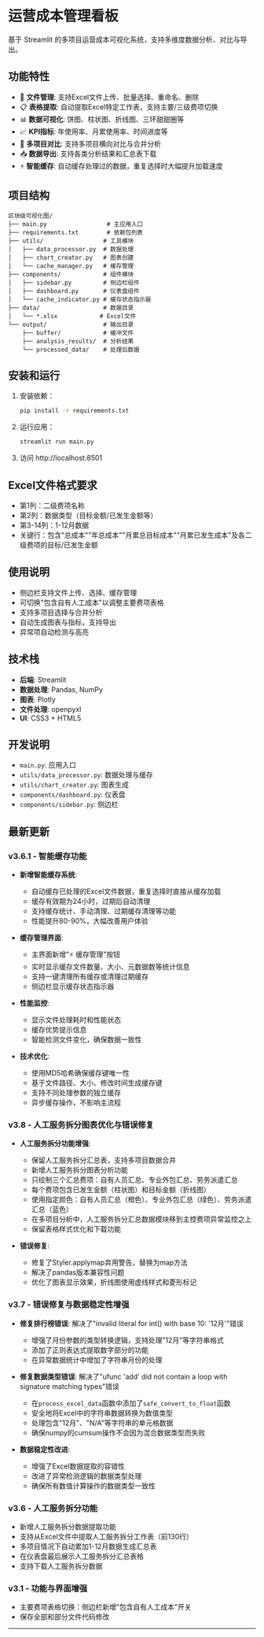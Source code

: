 # 运营成本管理看板

基于 Streamlit 的多项目运营成本可视化系统，支持多维度数据分析、对比与导出。

## 功能特性

- 📁 **文件管理**: 支持Excel文件上传、批量选择、重命名、删除
- 📋 **表格提取**: 自动提取Excel特定工作表，支持主要/三级费项切换
- 📊 **数据可视化**: 饼图、柱状图、折线图、三环甜甜圈等
- 📈 **KPI指标**: 年使用率、月累使用率、时间进度等
- 🔄 **多项目对比**: 支持多项目横向对比与合并分析
- 📥 **数据导出**: 支持各类分析结果和汇总表下载
- ⚡ **智能缓存**: 自动缓存处理过的数据，重复选择时大幅提升加载速度



## 项目结构

```
区块级可视化图/
├── main.py                 # 主应用入口
├── requirements.txt        # 依赖包列表
├── utils/                 # 工具模块
│   ├── data_processor.py  # 数据处理
│   ├── chart_creator.py   # 图表创建
│   └── cache_manager.py   # 缓存管理
├── components/            # 组件模块
│   ├── sidebar.py         # 侧边栏组件
│   ├── dashboard.py       # 仪表盘组件
│   └── cache_indicator.py # 缓存状态指示器
├── data/                  # 数据目录
│   └── *.xlsx            # Excel文件
└── output/                # 输出目录
    ├── buffer/            # 缓冲文件
    ├── analysis_results/  # 分析结果
    └── processed_data/    # 处理后数据
```

## 安装和运行

1. 安装依赖：
   ```bash
   pip install -r requirements.txt
   ```
2. 运行应用：
   ```bash
   streamlit run main.py
   ```
3. 访问 http://localhost:8501

## Excel文件格式要求

- 第1列：二级费项名称
- 第2列：数据类型（目标金额/已发生金额等）
- 第3-14列：1-12月数据
- 关键行：包含"总成本""年总成本""月累总目标成本""月累已发生成本"及各二级费项的目标/已发生金额

## 使用说明

- 侧边栏支持文件上传、选择、缓存管理
- 可切换"包含自有人工成本"以调整主要费项表格
- 支持多项目选择与合并分析
- 自动生成图表与指标，支持导出
- 异常项自动检测与高亮



## 技术栈

- **后端**: Streamlit
- **数据处理**: Pandas, NumPy
- **图表**: Plotly
- **文件处理**: openpyxl
- **UI**: CSS3 + HTML5

## 开发说明

- `main.py`: 应用入口
- `utils/data_processor.py`: 数据处理与缓存
- `utils/chart_creator.py`: 图表生成
- `components/dashboard.py`: 仪表盘
- `components/sidebar.py`: 侧边栏

## 最新更新

### v3.6.1 - 智能缓存功能

- **新增智能缓存系统**:
  - 自动缓存已处理的Excel文件数据，重复选择时直接从缓存加载
  - 缓存有效期为24小时，过期后自动清理
  - 支持缓存统计、手动清理、过期缓存清理等功能
  - 性能提升80-90%，大幅改善用户体验

- **缓存管理界面**:
  - 主界面新增"⚡ 缓存管理"按钮
  - 实时显示缓存文件数量、大小、元数据数等统计信息
  - 支持一键清理所有缓存或清理过期缓存
  - 侧边栏显示缓存状态指示器

- **性能监控**:
  - 显示文件处理耗时和性能状态
  - 缓存优势提示信息
  - 智能检测文件变化，确保数据一致性

- **技术优化**:
  - 使用MD5哈希确保缓存键唯一性
  - 基于文件路径、大小、修改时间生成缓存键
  - 支持不同处理参数的独立缓存
  - 异步缓存操作，不影响主流程

### v3.8 - 人工服务拆分图表优化与错误修复

- **人工服务拆分功能增强**: 
  - 保留人工服务拆分汇总表，支持多项目数据合并
  - 新增人工服务拆分图表分析功能
  - 只绘制三个汇总费项：自有人员汇总、专业外包汇总、劳务派遣汇总
  - 每个费项包含已发生金额（柱状图）和目标金额（折线图）
  - 使用指定颜色：自有人员汇总（橙色）、专业外包汇总（绿色）、劳务派遣汇总（蓝色）
  - 在多项目分析中，人工服务拆分汇总数据模块移到主控费项异常监控之上
  - 保留表格样式优化和下载功能

- **错误修复**: 
  - 修复了Styler.applymap弃用警告，替换为map方法
  - 解决了pandas版本兼容性问题
  - 优化了图表显示效果，折线图使用虚线样式和菱形标记

### v3.7 - 错误修复与数据稳定性增强

- **修复排行榜错误**: 解决了"invalid literal for int() with base 10: '12月'"错误
  - 增强了月份参数的类型转换逻辑，支持处理"12月"等字符串格式
  - 添加了正则表达式提取数字部分的功能
  - 在异常数据统计中增加了字符串月份的处理

- **修复数据类型错误**: 解决了"ufunc 'add' did not contain a loop with signature matching types"错误
  - 在`process_excel_data`函数中添加了`safe_convert_to_float`函数
  - 安全地将Excel中的字符串数据转换为数值类型
  - 处理包含"12月"、"N/A"等字符串的单元格数据
  - 确保numpy的cumsum操作不会因为混合数据类型而失败

- **数据稳定性改进**:
  - 增强了Excel数据提取的容错性
  - 改进了异常检测逻辑的数据类型处理
  - 确保所有数值计算操作的数据类型一致性

### v3.6 - 人工服务拆分功能

- 新增人工服务拆分数据提取功能
- 支持从Excel文件中提取人工服务拆分工作表（前130行）
- 多项目情况下自动累加1-12月数据生成汇总表
- 在仪表盘最后展示人工服务拆分汇总表格
- 支持下载人工服务拆分数据

### v3.1 - 功能与界面增强

- 主要费项表格切换：侧边栏新增"包含自有人工成本"开关
- 保存全部和部分文件代码修改
---